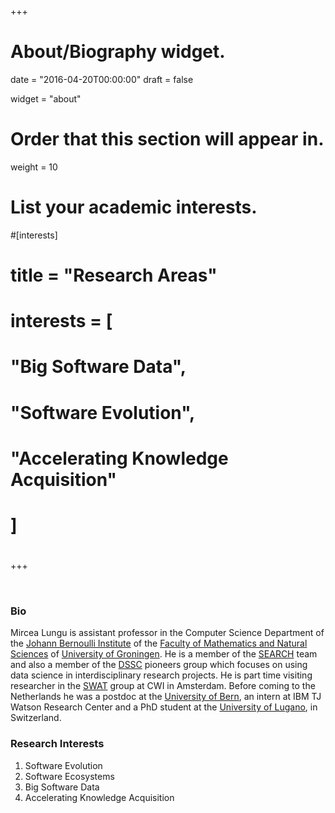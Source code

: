 +++
# About/Biography widget.

date = "2016-04-20T00:00:00"
draft = false

widget = "about"

# Order that this section will appear in.
weight = 10

# List your academic interests.
#[interests]
#  title = "Research Areas"
#  interests = [
#    "Big Software Data",
#    "Software Evolution",
#    "Accelerating Knowledge Acquisition"
#  ]
# 
+++


 

<!-- I got my PhD from the University of Lugano, with Michele Lanza as advisor and my engineer degree from the Polytechnic University of Timişoara, with a thesis supervised by Radu Marinescu and Tudor Girba. I was as a visiting researcher at IBM TJ Watson Research Center in NY with Wim De Pauw. After my PhD I spent several years as a post-doctoral researcher in the Software Composition group led by Prof. Oscar Nierstrasz. In the summer of 2010 I was a visiting scientist in the lab of Crista Lopez at UC Irvine.
 -->

<!-- # Introducing Myself In 1 Minute -->

<!-- > <span style="color:green">I am actively recruiting students for the [projects listed below](#projects). If you have other project ideas that are related to my research interests contact me.</span>
 -->
<br/>


### Bio


Mircea Lungu is assistant professor in the Computer Science Department of the [Johann Bernoulli Institute](http://www.rug.nl/research/jbi/) of the [Faculty of Mathematics and Natural Sciences](http://www.rug.nl/research/fmns/?lang=en) of [University of Groningen](http://www.rug.nl/). He is a member of the [SEARCH](http://www.cs.rug.nl/search/) team and also a member of the [DSSC](http://www.rug.nl/research/fmns/themes/dssc/) pioneers group which focuses on using data science in interdisciplinary research projects. He is part time visiting researcher in the [SWAT](https://www.cwi.nl/research-groups/software-analysis-and-transformation) group at CWI in Amsterdam. Before coming to the Netherlands he was a postdoc at the [University of Bern](http://scg.unibe.ch/), an intern at IBM TJ Watson Research Center and a PhD student at the [University of Lugano](http://www.inf.usi.ch/), in Switzerland.



<!-- I am assistant professor at the [University of Groningen](rug), in the Netherlands. I am working with the people in the [SEARCH](search) team led by [Paris Avgeriou](paris). I am the daily advisor of [Georgios Digkas](georgios). Some of my research interests are listed below. -->
 

<!-- ## Software Ecosystems

* Designing [ecosystem aware software development tools](post/big_software_data). 

* Organizing the [WEA international workshop series](wea) --  a venue for dicussing all things software ecossytems. The [2016 edition](wea) is in Copenhagen. 

* Bootstrapping an ecosystem aimed at accelerating the way people learn languages. The project is dubbed [Zeeguu](zeeguu).

* Long time ago I wrote a thesis on [reverse engineering software ecosystems](thesis). 


<br/>

## Software Evolution

* To better understand the evolution of a system is to [visualize its evolving architecture](softwarenaut). 

* To [control software evolution](dicto) is to allow the programmers to write down rules that must be respected by their systems.

 -->

### Research Interests

1. Software Evolution 
1. Software Ecosystems
3. Big Software Data
4. Accelerating Knowledge Acquisition
 
<!-- Office: 560, Bernoulliborg

Office Hours: Monday, 15 -- 17
 -->

